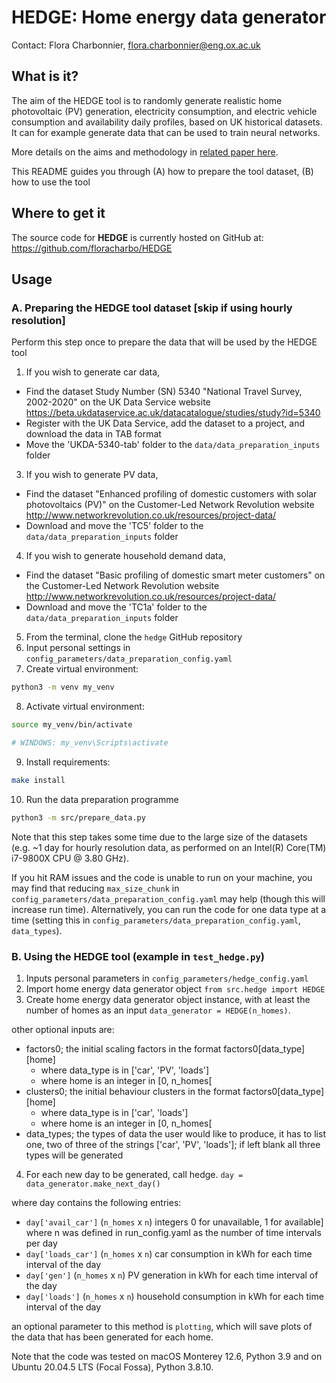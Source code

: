 # HEDGE: Home energy data generator
Contact: Flora Charbonnier, flora.charbonnier@eng.ox.ac.uk


## What is it?

The aim of the HEDGE tool is to randomly generate realistic home photovoltaic (PV) generation, electricity consumption, and electric vehicle consumption and availability daily profiles, based on UK historical datasets. 
It can for example generate data that can be used to train neural networks.

More details on the aims and methodology in [related paper here](https://arxiv.org/abs/2310.01661).

This README guides you through (A) how to prepare the tool dataset, (B) how to use the tool


## Where to get it
The source code for **HEDGE** is currently hosted on GitHub at: https://github.com/floracharbo/HEDGE

## Usage


### A. Preparing the HEDGE tool dataset [skip if using hourly resolution]
Perform this step once to prepare the data that will be used by the HEDGE tool
1. If you wish to generate car data, 
- Find the dataset Study Number (SN) 5340 "National Travel Survey, 2002-2020" on the UK Data Service website
https://beta.ukdataservice.ac.uk/datacatalogue/studies/study?id=5340
- Register with the UK Data Service, add the dataset to a project, and download the data in TAB format
- Move the 'UKDA-5340-tab' folder to the `data/data_preparation_inputs` folder
3. If you wish to generate PV data,
- Find the dataset "Enhanced profiling of domestic customers with solar photovoltaics (PV)" on the Customer-Led Network Revolution website http://www.networkrevolution.co.uk/resources/project-data/
- Download and move the 'TC5' folder to the `data/data_preparation_inputs` folder
4. If you wish to generate household demand data,
- Find the dataset "Basic profiling of domestic smart meter customers" on the Customer-Led Network Revolution website http://www.networkrevolution.co.uk/resources/project-data/
- Download and move the 'TC1a' folder to the `data/data_preparation_inputs` folder
5. From the terminal, clone the `hedge` GitHub repository 
6. Input personal settings in `config_parameters/data_preparation_config.yaml`
7. Create virtual environment: 
```sh
python3 -m venv my_venv
```
8. Activate virtual environment: 
```sh
source my_venv/bin/activate

# WINDOWS: my_venv\Scripts\activate   

```
9. Install requirements: 
```sh
make install
```
10. Run the data preparation programme 
```sh
python3 -m src/prepare_data.py
```
Note that this step takes some time due to the large size of the datasets (e.g. ~1 day for hourly resolution data, as performed on an Intel(R) Core(TM) i7-9800X CPU @ 3.80 GHz). 

If you hit RAM issues and the code is unable to run on your machine, you may find that reducing `max_size_chunk` in `config_parameters/data_preparation_config.yaml` may help (though this will increase run time). Alternatively, you can run the code for one data type at a time (setting this in `config_parameters/data_preparation_config.yaml`, `data_types`).

### B. Using the HEDGE tool (example in `test_hedge.py`)
1. Inputs personal parameters in `config_parameters/hedge_config.yaml`
2. Import home energy data generator object
`from src.hedge import HEDGE`
3. Create home energy data generator object instance, with at least the number of homes as an input
`data_generator = HEDGE(n_homes)`.

other optional inputs are:
- factors0; the initial scaling factors in the format factors0[data_type][home]
  - where data_type is in ['car', 'PV', 'loads']
  - where home is an integer in [0, n_homes[
- clusters0; the initial behaviour clusters in the format factors0[data_type][home]
  - where data_type is in ['car', 'loads']
  - where home is an integer in [0, n_homes[
- data_types; the types of data the user would like to produce, it has to list one, two of three of the strings ['car', 'PV', 'loads']; if left blank all three types will be generated
4. For each new day to be generated, call hedge.
`day = data_generator.make_next_day()`

where day contains the following entries:
- `day['avail_car']` (`n_homes` x `n`) integers 0 for unavailable, 1 for available]
  where n was defined in run_config.yaml as the number of time intervals per day
- `day['loads_car']` (`n_homes` x `n`) car consumption in kWh for each time interval of the day
- `day['gen']` (`n_homes` x `n`) PV generation in kWh for each time interval of the day
- `day['loads']` (`n_homes` x `n`) household consumption in kWh for each time interval of the day

an optional parameter to this method is `plotting`, which will save plots of the data that has been generated for each home.

Note that the code was tested on macOS Monterey 12.6, Python 3.9 and on Ubuntu 20.04.5 LTS (Focal Fossa), Python 3.8.10.